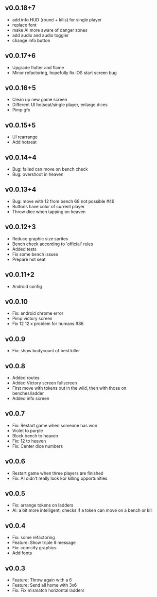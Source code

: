 ## v0.0.18+7
- add info HUD (round + kills) for single player
- replace font
- make AI more aware of danger zones
- add audio and audio toggler
- change info button

## v0.0.17+6
- Upgrade flutter and flame
- Minor refactoring, hopefully fix iOS start screen bug

## v0.0.16+5
- Clean up new game screen
- Different UI hotseat/single player, enlarge dices
- Pimp gfx

## v0.0.15+5
- UI rearrange
- Add hotseat

## v0.0.14+4
- Bug: failed can move on bench check
- Bug: overshoot in heaven

## v0.0.13+4
- Bug: move with 12 from bench 68 not possible #49 
- Buttons have color of current player
- Throw dice when tapping on heaven

## v0.0.12+3
- Reduce graphic size sprites
- Bench check according to 'official' rules
- Added tests
- Fix some bench issues
- Prepare hot seat

## v0.0.11+2
- Android config

## v0.0.10
- Fix: android chrome error
- Pimp victory screen
- Fix 12 12 x problem for humans #36

## v0.0.9
- Fix: show bodycount of best killer

## v0.0.8
- Added routes
- Added Victory screen fullscreen
- First move with tokens out in the wild, then with those on benches/ladder
- Added info screen

## v0.0.7
- Fix: Restart game when someone has won
- Violet to purple
- Block bench to heaven
- Fix: 12 to heaven
- Fix: Center dice numbers

## v0.0.6
- Restart game when three players are finished
- Fix: AI didn't really look kor killing opportunities

## v0.0.5
- Fix: arrange tokens on ladders
- AI: a bit more intelligent, checks if a token can move on a bench or kill

## v0.0.4
- Fix: some refactoring
- Feature: Show triple 6 message
- Fix: comicify graphics
- Add fonts

## v0.0.3
- Feature: Throw again with a 6
- Feature: Send all home with 3x6
- Fix: Fix mismatch horizontal ladders
